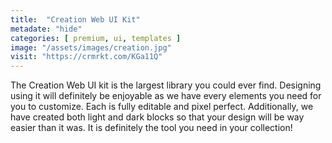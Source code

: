 ```yaml
---
title:  "Creation Web UI Kit"
metadate: "hide"
categories: [ premium, ui, templates ]
image: "/assets/images/creation.jpg"
visit: "https://crmrkt.com/KGa11Q"
---
```

The Creation Web UI kit is the largest library you could ever find. Designing using it will definitely be enjoyable as we have every elements you need for you to customize. Each is fully editable and pixel perfect. Additionally, we have created both light and dark blocks so that your design will be way easier than it was. It is definitely the tool you need in your collection!
